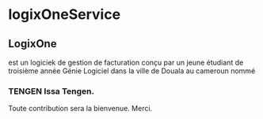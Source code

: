# logixOneService
## LogixOne 
est un logiciek de gestion de facturation conçu par un jeune étudiant de troisième année Génie Logiciel dans la ville de Douala au cameroun nommé 
### TENGEN Issa Tengen.
Toute contribution sera la bienvenue.
Merci.
